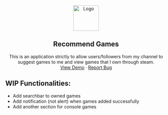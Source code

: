<div align="center">
  <a href="https://github.com/pixelRena/rt-fitness">
    <img src="https://cdn.icon-icons.com/icons2/2992/PNG/512/twitch_logo_icon_187308.png" alt="Logo" width="80">
  </a>

<h2 align="center">Recommend Games</h2>
  <p align="center">
    This is an application strictly to allow users/followers from my channel to suggest games to me and view games that I own through steam.
    <br />
    <a href="https://serenuy-games.herokuapp.com/">View Demo</a>
    ·
    <a href="https://github.com/pixelRena/games-recommendations/issues">Report Bug</a>
  </p>
  
</div>

## WIP Functionalities:
- Add searchbar to owned games
- Add notification (not alert) when games added successfully
- Add another section for console games
